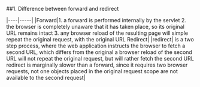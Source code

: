 ##1. Difference between forward and redirect

|----|-----|
|Forward|1. a forward is performed internally by the servlet
2. the browser is completely unaware that it has taken place, so its original URL remains intact
3. any browser reload of the resulting page will simple repeat the original request, with the original URL
Redirect|
|redirect| is a two step process, where the web application instructs the browser to fetch a second URL, which differs from the original
a browser reload of the second URL will not repeat the original request, but will rather fetch the second URL
redirect is marginally slower than a forward, since it requires two browser requests, not one
objects placed in the original request scope are not available to the second request|


